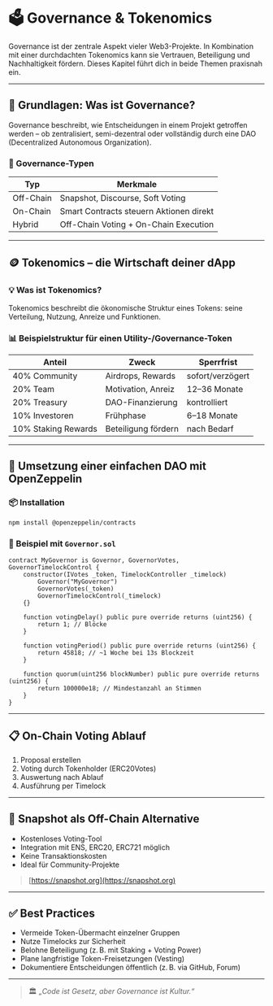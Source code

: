 # 🗳️ Governance & Tokenomics

Governance ist der zentrale Aspekt vieler Web3-Projekte. In Kombination mit einer durchdachten Tokenomics kann sie Vertrauen, Beteiligung und Nachhaltigkeit fördern. Dieses Kapitel führt dich in beide Themen praxisnah ein.

---

## 🧩 Grundlagen: Was ist Governance?

Governance beschreibt, wie Entscheidungen in einem Projekt getroffen werden – ob zentralisiert, semi-dezentral oder vollständig durch eine DAO (Decentralized Autonomous Organization).

### 🔑 Governance-Typen

| Typ       | Merkmale                                |
| --------- | --------------------------------------- |
| Off-Chain | Snapshot, Discourse, Soft Voting        |
| On-Chain  | Smart Contracts steuern Aktionen direkt |
| Hybrid    | Off-Chain Voting + On-Chain Execution   |

---

## 🪙 Tokenomics – die Wirtschaft deiner dApp

### 💡 Was ist Tokenomics?

Tokenomics beschreibt die ökonomische Struktur eines Tokens: seine Verteilung, Nutzung, Anreize und Funktionen.

### 📊 Beispielstruktur für einen Utility-/Governance-Token

| Anteil              | Zweck               | Sperrfrist       |
| ------------------- | ------------------- | ---------------- |
| 40% Community       | Airdrops, Rewards   | sofort/verzögert |
| 20% Team            | Motivation, Anreiz  | 12–36 Monate     |
| 20% Treasury        | DAO-Finanzierung    | kontrolliert     |
| 10% Investoren      | Frühphase           | 6–18 Monate      |
| 10% Staking Rewards | Beteiligung fördern | nach Bedarf      |

---

## 🧠 Umsetzung einer einfachen DAO mit OpenZeppelin

### 📦 Installation

```bash
npm install @openzeppelin/contracts
```

### 🧾 Beispiel mit `Governor.sol`

```solidity
contract MyGovernor is Governor, GovernorVotes, GovernorTimelockControl {
    constructor(IVotes _token, TimelockController _timelock)
        Governor("MyGovernor")
        GovernorVotes(_token)
        GovernorTimelockControl(_timelock)
    {}

    function votingDelay() public pure override returns (uint256) {
        return 1; // Blöcke
    }

    function votingPeriod() public pure override returns (uint256) {
        return 45818; // ~1 Woche bei 13s Blockzeit
    }

    function quorum(uint256 blockNumber) public pure override returns (uint256) {
        return 100000e18; // Mindestanzahl an Stimmen
    }
}
```

---

## 📋 On-Chain Voting Ablauf

1. Proposal erstellen
2. Voting durch Tokenholder (ERC20Votes)
3. Auswertung nach Ablauf
4. Ausführung per Timelock

---

## 🔐 Snapshot als Off-Chain Alternative

* Kostenloses Voting-Tool
* Integration mit ENS, ERC20, ERC721 möglich
* Keine Transaktionskosten
* Ideal für Community-Projekte

> [https://snapshot.org](https://snapshot.org)

---

## ✅ Best Practices

* Vermeide Token-Übermacht einzelner Gruppen
* Nutze Timelocks zur Sicherheit
* Belohne Beteiligung (z. B. mit Staking + Voting Power)
* Plane langfristige Token-Freisetzungen (Vesting)
* Dokumentiere Entscheidungen öffentlich (z. B. via GitHub, Forum)

---

> 🏛️ *„Code ist Gesetz, aber Governance ist Kultur.“*
